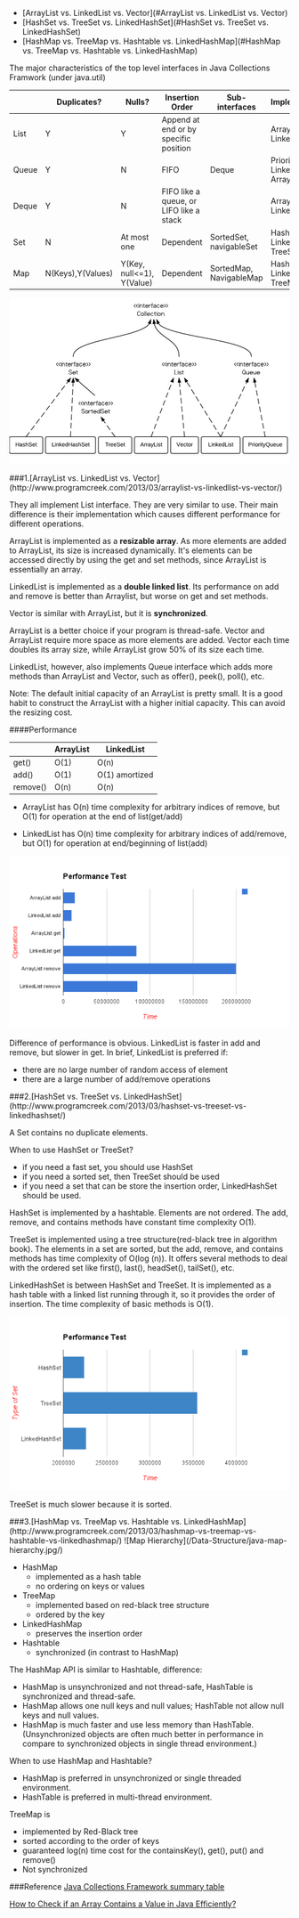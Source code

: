 
- [ArrayList vs. LinkedList vs. Vector](#ArrayList vs. LinkedList vs. Vector)
- [HashSet vs. TreeSet vs. LinkedHashSet](#HashSet vs. TreeSet vs. LinkedHashSet)
- [HashMap vs. TreeMap vs. Hashtable vs. LinkedHashMap](#HashMap vs. TreeMap vs. Hashtable vs. LinkedHashMap)

The major characteristics of the top level interfaces in Java Collections Framwork (under java.util)

|          |Duplicates?|Nulls?|Insertion Order|Sub-interfaces|Implementations|
|----------|-----------|------|---------------|--------------|---------------|
|List      |Y|Y|Append at end or by specific position||ArrayList, LinkedList|
|Queue     |Y|N|FIFO|Deque|PriorityQueue, LinkedList, ArrayDeque|
|Deque     |Y|N|FIFO like a queue, or LIFO like a stack||ArrayDeque, LinkedList|
|Set       |N|At most one|Dependent|SortedSet, navigableSet|HashSet, LinkedHashSet, TreeSet|
|Map       |N(Keys),Y(Values)|Y(Key, null<=1), Y(Value)|Dependent|SortedMap, NavigableMap|HashMap, LinkedHashMap, TreeMap|

![Hierarchy Diagram](/Data-Structure/java-collection-hierarchy.jpeg)

<a name = "ArrayList vs. LinkedList vs. Vector"/>
###1.[ArrayList vs. LinkedList vs. Vector](http://www.programcreek.com/2013/03/arraylist-vs-linkedlist-vs-vector/)

They all implement List interface. They are very similar to use. Their main difference is their implementation which causes different performance for different operations.

ArrayList is implemented as a **resizable array**. As more elements are added to ArrayList, its size is increased dynamically. It's elements can be accessed directly by using the get and set methods, since ArrayList is essentially an array.

LinkedList is implemented as a **double linked list**. Its performance on add and remove is better than Arraylist, but worse on get and set methods.

Vector is similar with ArrayList, but it is **synchronized**.

ArrayList is a better choice if your program is thread-safe. Vector and ArrayList require more space as more elements are added. Vector each time doubles its array size, while ArrayList grow 50% of its size each time. 

LinkedList, however, also implements Queue interface which adds more methods than ArrayList and Vector, such as offer(), peek(), poll(), etc.

Note: The default initial capacity of an ArrayList is pretty small. It is a good habit to construct the ArrayList with a higher initial capacity. This can avoid the resizing cost.

####Performance

|   |ArrayList|LinkedList|
|---|--------|----------|
|get()|O(1)|O(n)|
|add()|O(1)|O(1) amortized|
|remove()|O(n)|O(n)|

+ ArrayList has O(n) time complexity for arbitrary indices of remove, but O(1) for operation at the end of list(get/add)

+ LinkedList has O(n) time complexity for arbitrary indices of add/remove, but O(1) for operation at end/beginning of list(add)

![arraylist-vs-linkedlist-performance](/Data-Structure/arraylist-vs-linkedlist-performance.png/)

Difference of performance is obvious. LinkedList is faster in add and remove, but slower in get. In brief, LinkedList is preferred if:
+ there are no large number of random access of element
+ there are a large number of add/remove operations

<a name = "HashSet vs. TreeSet vs. LinkedHashSet"/>
###2.[HashSet vs. TreeSet vs. LinkedHashSet](http://www.programcreek.com/2013/03/hashset-vs-treeset-vs-linkedhashset/)

A Set contains no duplicate elements.

When to use HashSet or TreeSet?
+ if you need a fast set, you should use HashSet
+ if you need a sorted set, then TreeSet should be used
+ if you need a set that can be store the insertion order, LinkedHashSet should be used.

HashSet is implemented by a hashtable. Elements are not ordered. The add, remove, and contains methods have constant time complexity O(1).

TreeSet is implemented using a tree structure(red-black tree in algorithm book). The elements in a set are sorted, but the add, remove, and contains methods has time complexity of O(log (n)). It offers several methods to deal with the ordered set like first(), last(), headSet(), tailSet(), etc.

LinkedHashSet is between HashSet and TreeSet. It is implemented as a hash table with a linked list running through it, so it provides the order of insertion. The time complexity of basic methods is O(1).

![hashset-treeset-linkedhashset-performance](/Data-Structure/hashset-treeset-linkedhashset-performance.png/)

TreeSet is much slower because it is sorted.

<a name = "HashMap vs. TreeMap vs. Hashtable vs. LinkedHashMap"/>
###3.[HashMap vs. TreeMap vs. Hashtable vs. LinkedHashMap](http://www.programcreek.com/2013/03/hashmap-vs-treemap-vs-hashtable-vs-linkedhashmap/)
![Map Hierarchy](/Data-Structure/java-map-hierarchy.jpg/)

+ HashMap
    - implemented as a hash table
    - no ordering on keys or values
+ TreeMap
    - implemented based on red-black tree structure
    - ordered by the key
+ LinkedHashMap
    - preserves the insertion order
+ Hashtable
    - synchronized (in contrast to HashMap)

The HashMap API is similar to Hashtable, difference:
+ HashMap is unsynchronized and not thread-safe, HashTable is synchronized and thread-safe.
+ HashMap allows one null keys and null values; HashTable not allow null keys and null values.
+ HashMap is much faster and use less memory than HashTable. (Unsynchronized objects are often much better in performance in compare to synchronized objects in single thread environment.)

When to use HashMap and Hashtable?
+ HashMap is preferred in unsynchronized or single threaded environment.
+ HashTable is preferred in multi-thread environment.

TreeMap is 
+ implemented by Red-Black tree
+ sorted according to the order of keys
+ guaranteed log(n) time cost for the containsKey(), get(), put() and remove()
+ Not synchronized


###Reference
[Java Collections Framework summary table](http://www.codejava.net/java-core/collections/java-collections-framework-summary-table)

[How to Check if an Array Contains a Value in Java Efficiently?](http://www.programcreek.com/2014/04/check-if-array-contains-a-value-java/)